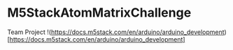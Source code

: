 # M5StackAtomMatrixChallenge
 Team Project
!(https://docs.m5stack.com/en/arduino/arduino_development)[https://docs.m5stack.com/en/arduino/arduino_development]